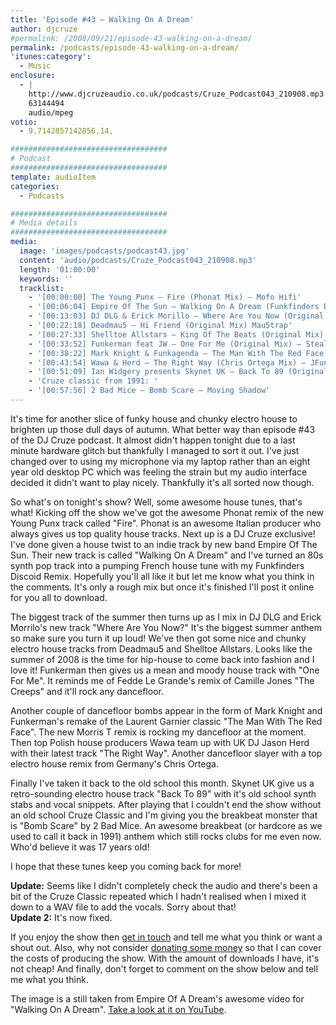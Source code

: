 ```yaml
---
title: 'Episode #43 – Walking On A Dream'
author: djcruze
#permalink: /2008/09/21/episode-43-walking-on-a-dream/
permalink: /podcasts/episode-43-walking-on-a-dream/
'itunes:category':
  - Music
enclosure:
  - |
    http://www.djcruzeaudio.co.uk/podcasts/Cruze_Podcast043_210908.mp3
    63144494
    audio/mpeg
votio:
  - 9.7142857142856,14,

###################################
# Podcast
###################################
template: audioItem
categories:
  - Podcasts

###################################
# Media details
###################################
media:
  image: 'images/podcasts/podcast43.jpg'
  content: 'audio/podcasts/Cruze_Podcast043_210908.mp3'
  length: '01:00:00'
  keywords: ''
  tracklist:
    - '[00:00:00] The Young Punx – Fire (Phonat Mix) – Mofo Hifi'
    - '[00:06:04] Empire Of The Sun – Walking On A Dream (Funkfinders Discoid Remix) – CDR'
    - '[00:13:03] DJ DLG & Erick Morillo – Where Are You Now (Original Mix) – Subliminal'
    - '[00:22:18] Deadmau5 – Hi Friend (Original Mix) Mau5trap'
    - '[00:27:33] Shelltoe Allstars – King Of The Beats (Original Mix) – Hoxton Whores'
    - '[00:33:52] Funkerman feat JW – One For Me (Original Mix) – Stealth'
    - '[00:38:22] Mark Knight & Funkagenda – The Man With The Red Face (Morris T Remix) – Oxyd'
    - '[00:43:54] Wawa & Herd – The Right Way (Chris Ortega Mix) – JFunk Recordings'
    - '[00:51:09] Ian Widgery presents Skynet UK – Back To 89 (Original Mix) 852 Recordings'
    - 'Cruze classic from 1991: '
    - '[00:57:56] 2 Bad Mice – Bomb Scare – Moving Shadow'
---
```


It's time for another slice of funky house and chunky electro house to brighten up those dull days of autumn. What better way than episode #43 of the DJ Cruze podcast. It almost didn't happen tonight due to a last minute hardware glitch but thankfully I managed to sort it out. I've just changed over to using my microphone via my laptop rather than an eight year old desktop PC which was feeling the strain but my audio interface decided it didn't want to play nicely. Thankfully it's all sorted now though.

So what's on tonight's show? Well, some awesome house tunes, that's what! Kicking off the show we've got the awesome Phonat remix of the new Young Punx track called "Fire". Phonat is an awesome Italian producer who always gives us top quality house tracks. Next up is a DJ Cruze exclusive! I've done given a house twist to an indie track by new band Empire Of The Sun. Their new track is called "Walking On A Dream" and I've turned an 80s synth pop track into a pumping French house tune with my Funkfinders Discoid Remix. Hopefully you'll all like it but let me know what you think in the comments. It's only a rough mix but once it's finished I'll post it online for you all to download.

The biggest track of the summer then turns up as I mix in DJ DLG and Erick Morrilo's new track "Where Are You Now?" It's the biggest summer anthem so make sure you turn it up loud! We've then got some nice and chunky electro house tracks from Deadmau5 and Shelltoe Allstars. Looks like the summer of 2008 is the time for hip-house to come back into fashion and I love it! Funkerman then gives us a mean and moody house track with "One For Me". It reminds me of Fedde Le Grande's remix of Camille Jones "The Creeps" and it'll rock any dancefloor.

Another couple of dancefloor bombs appear in the form of Mark Knight and Funkerman's remake of the Laurent Garnier classic "The Man With The Red Face". The new Morris T remix is rocking my dancefloor at the moment. Then top Polish house producers Wawa team up with UK DJ Jason Herd with their latest track "The Right Way". Another dancefloor slayer with a top electro house remix from Germany's Chris Ortega.

Finally I've taken it back to the old school this month. Skynet UK give us a retro-sounding electro house track "Back To 89" with it's old school synth stabs and vocal snippets. After playing that I couldn't end the show without an old school Cruze Classic and I'm giving you the breakbeat monster that is "Bomb Scare" by 2 Bad Mice. An awesome breakbeat (or hardcore as we used to call it back in 1991) anthem which still rocks clubs for me even now. Who'd believe it was 17 years old!

I hope that these tunes keep you coming back for more!

**Update:** Seems like I didn't completely check the audio and there's been a bit of the Cruze Classic repeated which I hadn't realised when I mixed it down to a WAV file to add the vocals. Sorry about that!  
**Update 2:** It's now fixed.

If you enjoy the show then [get in touch][2] and tell me what you think or want a shout out. Also, why not consider [donating some money][3] so that I can cover the costs of producing the show. With the amount of downloads I have, it's not cheap! And finally, don't forget to comment on the show below and tell me what you think.

The image is a still taken from Empire Of A Dream's awesome video for "Walking On A Dream". [Take a look at it on YouTube][6].

[1]: http://www.djcruze.co.uk/cms/wp-content/uploads/2008/09/podcast43.jpg
[2]: /cms/contact/
[3]: http://www.dreamhost.com/donate.cgi?id=8244
[4]: http://www.djcruze.co.uk/cms/wp-content/DownloadButton.gif
[5]: http://www.djcruzeaudio.co.uk/podcasts/Cruze_Podcast043_210908.mp3
[6]: http://www.youtube.com/watch?v=zmM2RwlxGt0
